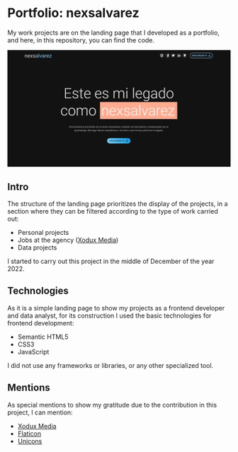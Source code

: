 # Portfolio: nexsalvarez

My work projects are on the landing page that I developed as a portfolio, and here, in this repository, you can find the code.

![Portfolio screenshot](./src/img/nexsalvarez-opengraph.jpg)

## Intro

The structure of the landing page prioritizes the display of the projects, in a section where they can be filtered according to the type of work carried out:

- Personal projects
- Jobs at the agency ([Xodux Media](https://xoduxmedia.com/))
- Data projects

I started to carry out this project in the middle of December of the year 2022.

## Technologies

As it is a simple landing page to show my projects as a frontend developer and data analyst, for its construction I used the basic technologies for frontend development:

- Semantic HTML5
- CSS3
- JavaScript

I did not use any frameworks or libraries, or any other specialized tool.

## Mentions

As special mentions to show my gratitude due to the contribution in this project, I can mention:

- [Xodux Media](https://xoduxmedia.com/)
- [Flaticon](https://www.flaticon.es/)
- [Unicons](https://www.flaticon.com/uicons)